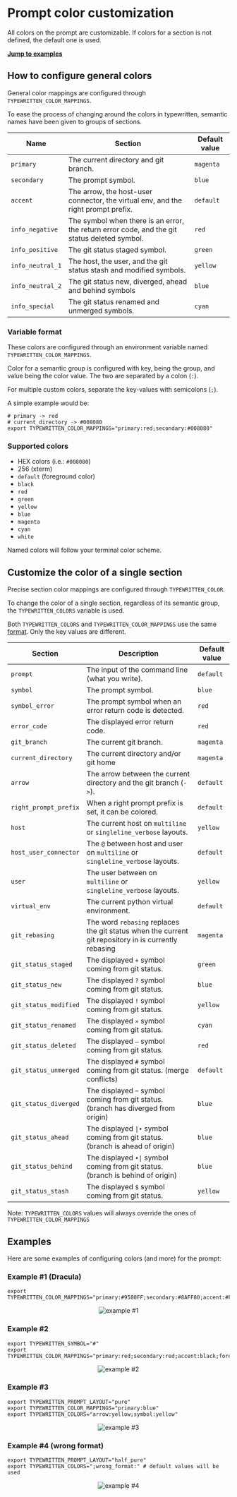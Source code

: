# Prompt color customization

All colors on the prompt are customizable. If colors for a section is not defined, the default one is used.

**[Jump to examples](#examples)**

## How to configure general colors

General color mappings are configured through `TYPEWRITTEN_COLOR_MAPPINGS`.

To ease the process of changing around the colors in typewritten, semantic names have been given to groups of sections.

| Name             | Section                                                                                      | Default value |
| ---------------- | -------------------------------------------------------------------------------------------- | ------------- |
| `primary`        | The current directory and git branch.                                                        | `magenta`     |
| `secondary`      | The prompt symbol.                                                                           | `blue`        |
| `accent`         | The arrow, the host-user connector, the virtual env, and the right prompt prefix.                              | `default`     |
| `info_negative`  | The symbol when there is an error, the return error code, and the git status deleted symbol. | `red`         |
| `info_positive`  | The git status staged symbol.                                                                | `green`       |
| `info_neutral_1` | The host, the user, and the git status stash and modified symbols.           | `yellow`      |
| `info_neutral_2` | The git status new, diverged, ahead and behind symbols                                       | `blue`        |
| `info_special`   | The git status renamed and unmerged symbols.                                                 | `cyan`        |

### Variable format

These colors are configured through an environment variable named `TYPEWRITTEN_COLOR_MAPPINGS`.

Color for a semantic group is configured with key, being the group, and value being the color value. The two are separated by a colon (`:`).

For multiple custom colors, separate the key-values with semicolons (`;`).

A simple example would be:

```shell
# primary -> red
# current_directory -> #008080
export TYPEWRITTEN_COLOR_MAPPINGS="primary:red;secondary:#008080"
```

### Supported colors

- HEX colors (i.e.: `#008080`)
- 256 (xterm)
- `default` (foreground color)
- `black`
- `red`
- `green`
- `yellow`
- `blue`
- `magenta`
- `cyan`
- `white`

Named colors will follow your terminal color scheme.

## Customize the color of a single section

Precise section color mappings are configured through `TYPEWRITTEN_COLOR`.

To change the color of a single section, regardless of its semantic group, the `TYPEWRITTEN_COLORS` variable is used.

Both `TYPEWRITTEN_COLORS` and `TYPEWRITTEN_COLOR_MAPPINGS` use the same [format](#variable-format). Only the key values are different.

| Section               | Description                                                                                          | Default value |
| --------------------- | ---------------------------------------------------------------------------------------------------- | ------------- |
| `prompt`              | The input of the command line (what you write).                                                      | `default`     |
| `symbol`              | The prompt symbol.                                                                                   | `blue`        |
| `symbol_error`        | The prompt symbol when an error return code is detected.                                             | `red`         |
| `error_code`          | The displayed error return code.                                                                     | `red`         |
| `git_branch`          | The current git branch.                                                                              | `magenta`     |
| `current_directory`   | The current directory and/or git home                                                                | `magenta`     |
| `arrow`               | The arrow between the current directory and the git branch (`->`).                                   | `default`     |
| `right_prompt_prefix` | When a right prompt prefix is set, it can be colored.                                                | `default`     |
| `host`                | The current host on `multiline` or `singleline_verbose` layouts.                                     | `yellow`      |
| `host_user_connector` | The `@` between host and user on `multiline` or `singleline_verbose` layouts.                        | `default`     |
| `user`                | The user between on `multiline` or `singleline_verbose` layouts.                                     | `yellow`      |
| `virtual_env`          | The current python virtual environment.                                                              | `default`     |
| `git_rebasing`        | The word `rebasing` replaces the git status when the current git repository in is currently rebasing | `magenta`     |
| `git_status_staged`   | The displayed `+` symbol coming from git status.                                                     | `green`       |
| `git_status_new`      | The displayed `?` symbol coming from git status.                                                     | `blue`        |
| `git_status_modified` | The displayed `!` symbol coming from git status.                                                     | `yellow`      |
| `git_status_renamed`  | The displayed `»` symbol coming from git status.                                                     | `cyan`        |
| `git_status_deleted`  | The displayed `—` symbol coming from git status.                                                     | `red`         |
| `git_status_unmerged` | The displayed `#` symbol coming from git status. (merge conflicts)                                   | `default`     |
| `git_status_diverged` | The displayed `~` symbol coming from git status. (branch has diverged from origin)                   | `blue`        |
| `git_status_ahead`    | The displayed `\|•` symbol coming from git status. (branch is ahead of origin)                       | `blue`        |
| `git_status_behind`   | The displayed `•\|` symbol coming from git status. (branch is behind of origin)                      | `blue`        |
| `git_status_stash`    | The displayed `$` symbol coming from git status.                                                     | `yellow`      |

Note: `TYPEWRITTEN_COLORS` values will always override the ones of `TYPEWRITTEN_COLOR_MAPPINGS`

## Examples

Here are some examples of configuring colors (and more) for the prompt:

### Example #1 (Dracula)

```shell
export TYPEWRITTEN_COLOR_MAPPINGS="primary:#9580FF;secondary:#8AFF80;accent:#FFFF80;info_negative:#FF80BF;info_positive:#8AFF80;info_neutral_1:#FF9580;info_neutral_2:#FFFF80;info_special:#80FFEA"
```

<p align="center">
  <img src="_media/configuration_examples/dracula.png" alt="example #1" />
</p>

### Example #2

```shell
export TYPEWRITTEN_SYMBOL="#"
export TYPEWRITTEN_COLOR_MAPPINGS="primary:red;secondary:red;accent:black;foreground:black"
```

<p align="center">
  <img src="_media/configuration_examples/bash.png" alt="example #2" />
</p>

### Example #3

```shell
export TYPEWRITTEN_PROMPT_LAYOUT="pure"
export TYPEWRITTEN_COLOR_MAPPINGS="primary:blue"
export TYPEWRITTEN_COLORS="arrow:yellow;symbol:yellow"
```

<p align="center">
  <img src="_media/configuration_examples/pure.png" alt="example #3" />
</p>

### Example #4 (wrong format)

```shell
export TYPEWRITTEN_PROMPT_LAYOUT="half_pure"
export TYPEWRITTEN_COLORS=";wrong_format:" # default values will be used
```

<p align="center">
  <img src="_media/configuration_examples/half_pure.png" alt="example #4" />
</p>
